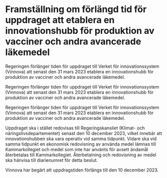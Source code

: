 # Framställning om förlängd tid för uppdraget att etablera en innovationshubb för produktion av vacciner och andra avancerade läkemedel

Regeringen förlänger tiden för uppdraget till Verket för innovationssystem (Vinnova) att senast den 31 mars 2023 etablera en innovationshubb för produktion av vacciner och andra avancerade läkemedel.

Regeringen förlänger tiden för uppdraget till Verket för innovationssystem (Vinnova) att senast den 31 mars 2023 etablera en innovationshubb för produktion av vacciner och andra avancerade läkemedel.

Regeringen förlänger tiden för uppdraget till Verket för innovationssystem (Vinnova) att senast den 31 mars 2023 etablera en innovationshubb för produktion av vacciner och andra avancerade läkemedel.

Uppdraget ska i stället redovisas till Regeringskansliet (Klimat- och
näringslivsdepartementet) senast den 10 december 2023, vilket innebär att innovationshubben ska vara operativ vid samma tidpunkt. Vidare ska vid samma tidpunkt en ekonomisk redovisning av använda medel lämnas till Kammarkollegiet och medel som inte har använts för avsett ändamål återbetalas till Kammarkollegiet. Återbetalning och redovisning av medel ska hänvisa till diarienumret för detta beslut.

Vinnova har begärt att uppdragstiden förlängs till den 10 december 2023.
